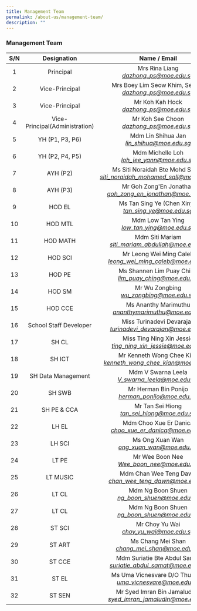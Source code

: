 ```yaml
---
title: Management Team
permalink: /about-us/management-team/
description: ""
---
```

### Management Team

|S/N  	| Designation 	|Name / Email 	|
|:---:	|:---:	|:---:	|
| 1 	| Principal 	| Mrs Rina Liang<br>_[dazhong\_ps@moe.edu.sg](mailto:dazhong_ps@moe.edu.sg)_ 	|
| 2 	| Vice-Principal 	| Mrs Boey Lim Seow Khim, Serene<br>_[dazhong\_ps@moe.edu.sg](mailto:dazhong_ps@moe.edu.sg)_ 	|
| 3 	| Vice-Principal 	| Mr Koh Kah Hock<br>_[dazhong\_ps@moe.edu.sg](mailto:dazhong_ps@moe.edu.sg)_ 	|
| 4 	| Vice-Principal(Administration)  	| Mr Koh See Choon<br>_[dazhong\_ps@moe.edu.sg](mailto:dazhong_ps@moe.edu.sg)_ 	|
| 5 	| YH (P1, P3, P6) 	| Mdm Lin Shihua Jan<br>_[lin_shihua@moe.edu.sg](mailto:lin_shihua@moe.edu.sg)_   	|
| 6 	| YH (P2, P4, P5)  	|  Mdm Michelle Loh<br>_[loh\_jee\_yann@moe.edu.sg](mailto:loh_jee_yann@moe.edu.sg)_ |
| 7 	| AYH (P2)  	|  Ms Siti Noraidah Bte Mohd Salleh<br>_[siti_noraidah_mohamed_sall@moe.edu.sg](mailto:siti_noraidah_mohamed_sall@moe.edu.sg)_ |
| 8 	| AYH (P3)  	|  Mr Goh Zong'En Jonathan<br>_[goh_zong_en_jonathan@moe.edu.sg](mailto:goh_zong_en_jonathan@moe.edu.sg)_ |
| 9 	| HOD EL 	| Ms Tan Sing Ye (Chen Xinyi)<br>_[tan_sing_ye@moe.edu.sg](mailto:tan_sing_ye@moe.edu.sg)_ 	|
| 10 	| HOD MTL   	| Mdm Low Tan Ying<br>[*low_tan_ying@moe.edu.sg*](mailto:low_tan_ying@moe.edu.sg)  	|
| 11 	| HOD MATH 	| Mdm Siti Mariam<br>_[siti_mariam_abdullah@moe.edu.sg](mailto:siti_mariam_abdullah@moe.edu.sg)_	|
| 12 	| HOD SCI 	| Mr Leong Wei Ming Caleb<br>_[leong\_wei\_ming\_caleb@moe.edu.sg](mailto:leong_wei_ming_caleb@moe.edu.sg)_ 	|
|  13 	| HOD PE<br>  	|  Ms Shannen Lim Puay Ching<br>_[lim\_puay\_ching@moe.edu.sg](mailto:lim_puay_ching@moe.edu.sg)_|
|  14 	| HOD SM  	|  Mr Wu Zongbing<br>[*wu_zongbing@moe.edu.sg*](mailto:wu_zongbing@moe.edu.sg)  	|
| 15 	| HOD CCE  	|  Ms Ananthy Marimuthu<br>[*ananthymarimuthu@moe.edu.sg*](mailto:ananthy_marimuthu@moe.edu.sg) 	|
| 16	| School Staff Developer 	| Miss Turinadevi Devarajan <br>_[turinadevi\_devarajan@moe.edu.sg](mailto:turinadevi_devarajan@moe.edu.sg)_ 	|
| 17 	|  SH CL 	| Miss Ting Ning Xin Jessie<br>_[ting\_ning\_xin\_jessie@moe.edu.sg](mailto:ting_ning_xin_jessie@moe.edu.sg)_ 	|
| 18 |  SH ICT 	|  Mr Kenneth Wong Chee Kian<br>_[kenneth\_wong\_chee\_kian@moe.edu.sg](mailto:kenneth_wong_chee_kian@moe.edu.sg)_	|
|  19	|  SH Data Management 	|  Mdm V Swarna Leela<br>_[V\_swarna\_leela@moe.edu.sg](mailto:V_swarna_leela@moe.edu.sg)_|
| 20 |  SH SWB 	|  Mr Herman Bin Ponijo<br>_[herman_ponijo@moe.edu.sg](mailto:herman_ponijo@moe.edu.sg)_	|
| 21 |  SH PE & CCA 	|  Mr Tan Sei Hiong<br>_[tan_sei_hiong@moe.edu.sg](mailto:tan_sei_hiong@moe.edu.sg)_	|
|  22 	| LH EL 	| Mdm Choo Xue Er Danica <br>_[choo\_xue\_er\_danica@moe.edu.sg](mailto:choo_xue_er_danica@moe.edu.sg)_ 	|
|  23 	| LH SCI 	| Ms Ong Xuan Wan<br>_[ong_xuan_wan@moe.edu.sg](mailto:ong_xuan_wan@moe.edu.sg)_ 	|
|  24	|  LT PE 	| Mr Wee Boon Nee<br>_[Wee\_boon\_nee@moe.edu.sg](mailto:Wee_boon_nee@moe.edu.sg)_   	|
| 25 	| LT MUSIC 	| Mdm Chan Wee Teng Dawn<br>_[*chan_wee_teng_dawn@moe.edu.sg*](mailto:chan_wee_teng_dawn@moe.edu.sg)_ 	|
| 26 	| LT CL 	| Mdm Ng Boon Shuen<br>_[ng\_boon\_shuen@moe.edu.sg](mailto:ng_boon_shuen@moe.edu.sg)_ 	|
| 27 	| LT CL 	| Mdm Ng Boon Shuen<br>_[ng\_boon\_shuen@moe.edu.sg](mailto:ng_boon_shuen@moe.edu.sg)_ 	|
| 28 	| ST SCI 	| Mr Choy Yu Wai<br>_[choy_yu_wai@moe.edu.sg](mailto:choy_yu_wai@moe.edu.sg)_ 	|
| 29 	| ST ART 	| Ms Chang Mei Shan<br>_[chang_mei_shan@moe.edu.sg](mailto:chang_mei_shan@moe.edu.sg)_ 	|
| 30 	| ST CCE 	| Mdm Suriatie Bte Abdul Samat<br>_[suriatie_abdul_samat@moe.edu.sg](mailto:suriatie_abdul_samat@moe.edu.sg)_ 	|
| 31 	| ST EL 	| Ms Uma Vicnesvare D/O Thurairaj<br>_[uma_vicnesvare@moe.edu.sg](mailto:uma_vicnesvare@moe.edu.sg)_ 	|
| 32 	| ST SEN 	| Mr Syed Imran Bin Jamaluddin<br>_[syed_imran_jamaludin@moe.edu.sg](mailto:syed_imran_jamaludin@moe.edu.sg)_ 	|

